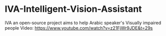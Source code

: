 # IVA-Intelligent-Vision-Assistant
IVA an open-source project aims to help Arabic speaker's Visually impaired people
Video: https://www.youtube.com/watch?v=z21FjWr9JDE&t=29s
